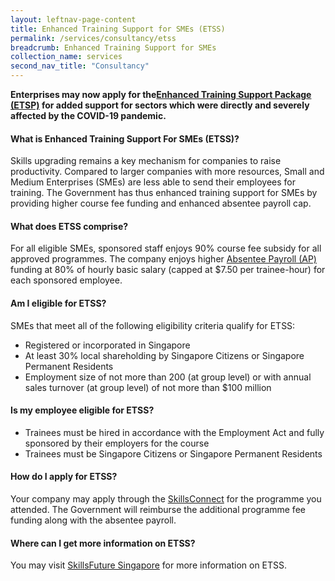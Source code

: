 ```yaml
---
layout: leftnav-page-content 
title: Enhanced Training Support for SMEs (ETSS)
permalink: /services/consultancy/etss
breadcrumb: Enhanced Training Support for SMEs
collection_name: services
second_nav_title: "Consultancy"
---
```

<b>Enterprises may now apply for the<a href="/services/consultancy/enhanced-training-support-package-etsp">Enhanced Training Support Package (ETSP)</a> for added support for sectors which were directly and severely affected by the COVID-19 pandemic.</b>

<h4>What is Enhanced Training Support For SMEs (ETSS)?</h4>
<p>Skills upgrading remains a key mechanism for companies to raise productivity. Compared to larger companies with more resources, Small and Medium Enterprises (SMEs) are less able to send their employees for training.  The Government has thus enhanced training support for SMEs by providing higher course fee funding and enhanced absentee payroll cap.</p>

<h4>What does ETSS comprise?</h4>
<p>For all eligible SMEs, sponsored staff enjoys 90% course fee subsidy for all approved programmes. The company enjoys higher <a href="/services/consultancy/absentee-payroll-ap">Absentee Payroll (AP)</a> funding at 80% of hourly basic salary (capped at $7.50 per trainee-hour) for each sponsored employee.</p>

<h4>Am I eligible for ETSS?</h4>
<p>SMEs that meet all of the following eligibility criteria qualify for ETSS:</p>
<ul>
  <li>Registered or incorporated in Singapore</li>
  <li>At least 30% local shareholding by Singapore Citizens or Singapore Permanent Residents</li>
  <li>Employment size of not more than 200 (at group level) or with annual sales turnover (at group level) of not more than $100 million</li>
  </ul>

<h4>Is my employee eligible for ETSS?</h4>
<ul>
  <li>Trainees must be hired in accordance with the Employment Act and fully sponsored by their employers for the course</li>
  <li>Trainees must be Singapore Citizens or Singapore Permanent Residents</li>
  </ul>

<h4>How do I apply for ETSS?</h4>
<p>Your company may apply through the <a href="https://www.skillsconnect.gov.sg/sop/portal/">SkillsConnect</a> for the programme you attended. The Government will reimburse the additional programme fee funding along with the absentee payroll.</p>

<h4>Where can I get more information on ETSS?</h4>
<p>You may visit <a href="https://www.ssg.gov.sg/programmes-and-initiatives/funding/enhanced-training-support-for-smes1.html">SkillsFuture Singapore</a> for more information on ETSS.</p>
